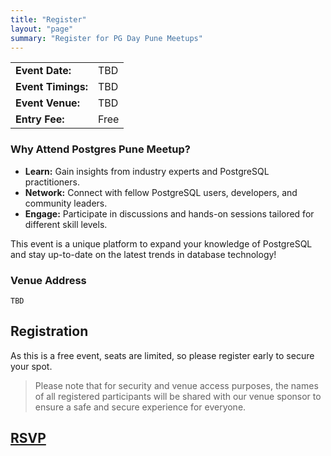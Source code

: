 ```yaml
---
title: "Register"
layout: "page"
summary: "Register for PG Day Pune Meetups"
---
```


|                    |      |
| ------------------ | ---- |
| **Event Date:**    | TBD  |
| **Event Timings:** | TBD  |
| **Event Venue:**   | TBD  |
| **Entry Fee:**     | Free |

### Why Attend Postgres Pune Meetup?

- **Learn:** Gain insights from industry experts and PostgreSQL practitioners.
- **Network:** Connect with fellow PostgreSQL users, developers, and community leaders.
- **Engage:** Participate in discussions and hands-on sessions tailored for different skill levels.

This event is a unique platform to expand your knowledge of PostgreSQL and stay up-to-date on the latest trends in database technology!

### Venue Address

```
TBD
```

## Registration

As this is a free event, seats are limited, so please register early to secure your spot.

> Please note that for security and venue access purposes, the names of all registered participants will be shared with our venue sponsor to ensure a safe and secure experience for everyone.

<h2>
    <!-- <a class="button" href="https://docs.google.com/forms/d/e/1FAIpQLSd8J466lGFnWsmKGzP77-qeqDKU-ycmaxvi3qa2bFkdIWOLsA/viewform" rel="noopener" title="RSVP" target="_blank"> -->
    <a class="button" href="#" onclick="alert('RSVP not open yet!'); return false;">
    <span class="button-inner">
        RSVP
    </span>
    </a>
</h2>
